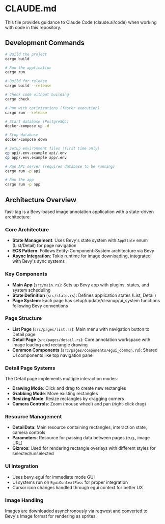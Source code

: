 # CLAUDE.md

This file provides guidance to Claude Code (claude.ai/code) when working with code in this repository.

## Development Commands

```bash
# Build the project
cargo build

# Run the application
cargo run

# Build for release
cargo build --release

# Check code without building
cargo check

# Run with optimizations (faster execution)
cargo run --release

# Start database (PostgreSQL)
docker-compose up -d

# Stop database
docker-compose down

# Setup environment files (first time only)
cp api/.env.example api/.env
cp app/.env.example app/.env

# Run API server (requires database to be running)
cargo run -p api

# Run the app
cargo run -p app
```

## Architecture Overview

fast-tag is a Bevy-based image annotation application with a state-driven architecture:

### Core Architecture
- **State Management**: Uses Bevy's state system with `AppState` enum (List/Detail) for page navigation
- **ECS Pattern**: Follows Entity-Component-System architecture via Bevy
- **Async Integration**: Tokio runtime for image downloading, integrated with Bevy's sync systems

### Key Components
- **Main App** (`src/main.rs`): Sets up Bevy app with plugins, states, and system scheduling
- **State Definition** (`src/state.rs`): Defines application states (List, Detail)
- **Page System**: Each page has setup/update/cleanup/ui_system functions following Bevy conventions

### Page Structure
- **List Page** (`src/pages/list.rs`): Main menu with navigation button to Detail page
- **Detail Page** (`src/pages/detail.rs`): Core annotation workspace with image loading and rectangle drawing
- **Common Components** (`src/pages/components/egui_common.rs`): Shared UI components like top navigation panel

### Detail Page Systems
The Detail page implements multiple interaction modes:
- **Drawing Mode**: Click and drag to create new rectangles
- **Grabbing Mode**: Move existing rectangles
- **Resizing Mode**: Resize rectangles by dragging corners
- **Camera Controls**: Zoom (mouse wheel) and pan (right-click drag)

### Resource Management
- **DetailData**: Main resource containing rectangles, interaction state, camera controls
- **Parameters**: Resource for passing data between pages (e.g., image URL)
- **Gizmos**: Used for rendering rectangle overlays with different styles for selected/unselected

### UI Integration
- Uses bevy_egui for immediate mode GUI
- UI systems run on `EguiContextPass` for proper integration
- Cursor icon changes handled through egui context for better UX

### Image Handling
Images are downloaded asynchronously via reqwest and converted to Bevy's Image format for rendering as sprites.